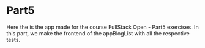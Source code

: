 # Part5
Here the is the app made for the course FullStack Open - Part5 exercises. In this part, we make the frontend of the appBlogList with all the respective tests.
